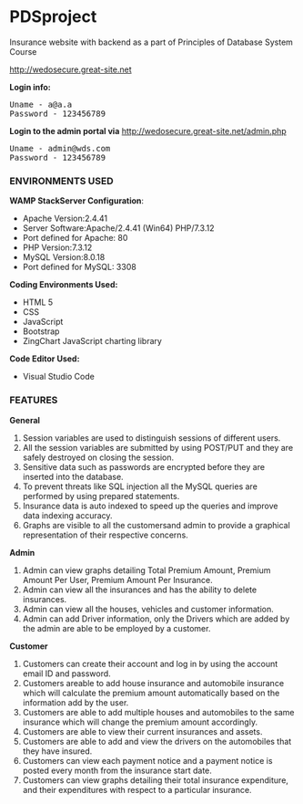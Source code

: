 # PDSproject
Insurance website with backend as a part of Principles of Database System Course

http://wedosecure.great-site.net

**Login info:**
<pre>Uname - a@a.a
Password - 123456789</pre>

**Login to the admin portal via** http://wedosecure.great-site.net/admin.php
<pre>Uname - admin@wds.com
Password - 123456789</pre>

### ENVIRONMENTS USED

**WAMP StackServer Configuration**:
* Apache Version:2.4.41
* Server Software:Apache/2.4.41 (Win64) PHP/7.3.12
* Port defined for Apache: 80
* PHP Version:7.3.12
* MySQL Version:8.0.18
* Port defined for MySQL: 3308

**Coding Environments Used:**
* HTML 5
* CSS
* JavaScript
* Bootstrap 
* ZingChart JavaScript charting library

**Code Editor Used:**
* Visual Studio Code

### FEATURES

**General**
1. Session variables are used to distinguish sessions of different users.
2. All the session variables are submitted by using POST/PUT and they are safely destroyed on closing the session.
3. Sensitive data such as passwords are encrypted before they are inserted into the database.
4. To  prevent threats  like  SQL  injection  all  the  MySQL  queries  are  performed  by using prepared statements.
5. Insurance data is auto indexed to speed up the queries and improve data indexing accuracy.
6. Graphs are visible to all the customersand admin to provide a graphical representation of their respective concerns.

**Admin**
1. Admin  can  view  graphs  detailing Total  Premium  Amount,  Premium  Amount  Per  User, Premium Amount Per Insurance.
2. Admin can view all the insurances and has the ability to delete insurances.
3. Admin can view all the houses, vehicles and customer information.
4. Admin can add Driver information, only the Drivers which are added by the admin are able to be employed by a customer.

**Customer** 
1. Customers can create their account and log in by using the account email ID and password.
2. Customers areable to add house insurance and automobile insurance which will calculate the premium amount automatically based on the information add by the user.
3. Customers are able to add multiple houses and automobiles to the same insurance which will change the premium amount accordingly.
4. Customers are able to view their current insurances and assets.
5. Customers are able to add and view the drivers on the automobiles that they have insured.
6. Customers can view each payment notice and a payment notice is posted every month from the insurance start date.
7. Customers   can view graphs detailing their total insurance expenditure,   and   their expenditures with respect to a particular insurance.
